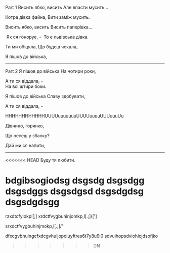 Part 1
Висить ябко, висить
Але впасти мусить...

Котра дівка файна,
Вити заміж мусить.

Висить ябко, висить
Висить паперівка...

 Як ся гонорує, -
 То є львівська дівка.

Ти ми обіцяла,
Що будеш чекала,

Я пішов до війська,

-------------

Part 2
Я пішов до війська
На чотири роки,

А ти ся віддала, -    
На всі штири боки.

Я пішов до війська
Славу здобувати,

А ти ся віддала, -

HHHHHHHHHHHHUUUUuuuuuuuUUUUuuuuUUUuuuUu

Дівчино, горянко,

Що несеш у збанку?

Дай ми ся напити,

----------------------
<<<<<<< HEAD
Буду тя любити.




bdgibsogiodsg
dsgsdg
dsgsdgg
dsgsdggs
dsgsdgsd
dsgsdgdsg
dsgsdgdsgg
=======
rzxdtcfyiokpl[;]
xrdctfvygbuhinjomkp,l[.;]/['\]

srxdctfvygbuhinjmokp,l[.;]/'

dfxcgvbhuingcfxdcgvhuijopoiuyftres6t7y8u9i0
sdvuihopsdviohiojdsofjko

>>>>>>> DN
